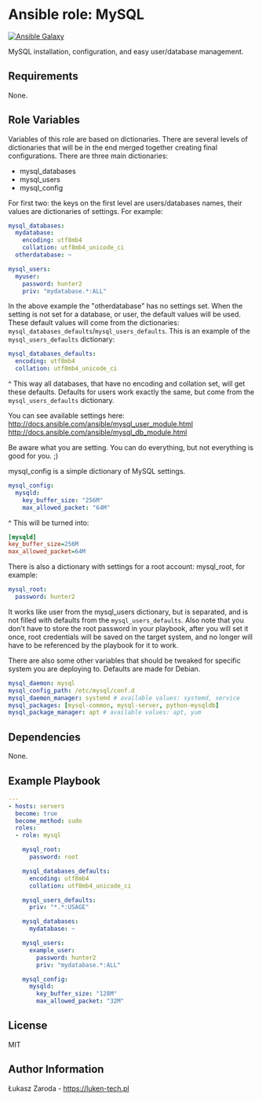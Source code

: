 Ansible role: MySQL
===================
[![Ansible Galaxy](https://img.shields.io/badge/galaxy-mysql-000000.svg)](https://github.com/lukasz-zaroda/ansible-role-mysql)

MySQL installation, configuration, and easy user/database management.

Requirements
------------

None.

Role Variables
--------------

Variables of this role are based on dictionaries. There are several levels of dictionaries that will be in the end
merged together creating final configurations. There are three main dictionaries:
- mysql_databases
- mysql_users
- mysql_config

For first two: the keys on the first level are users/databases names, their values are dictionaries of settings.
For example:

```yml
mysql_databases:
  mydatabase:
    encoding: utf8mb4
    collation: utf8mb4_unicode_ci
  otherdatabase: ~

mysql_users:
  myuser:
    password: hunter2
    priv: "mydatabase.*:ALL"
```
In the above example the "otherdatabase" has no settings set. When the setting is not set for a database, or user,
the default values will be used. These default values will come from the dictionaries: `mysql_databases_defaults`/`mysql_users_defaults`.
This is an example of the `mysql_users_defaults` dictionary:

```yml
mysql_databases_defaults:
  encoding: utf8mb4
  collation: utf8mb4_unicode_ci
```

^ This way all databases, that have no encoding and collation set, will get these defaults. Defaults for users work
exactly the same, but come from the `mysql_users_defaults` dictionary.

You can see available settings here:
http://docs.ansible.com/ansible/mysql_user_module.html
http://docs.ansible.com/ansible/mysql_db_module.html

Be aware what you are setting. You can do everything, but not everything is good for you. ;)

mysql_config is a simple dictionary of MySQL settings.

```yml
mysql_config:
  mysqld:
    key_buffer_size: "256M"
    max_allowed_packet: "64M"
```
^ This will be turned into:

```ini
[mysqld]
key_buffer_size=256M
max_allowed_packet=64M
```

There is also a dictionary with settings for a root account: mysql_root, for example:

```yml
mysql_root:
  password: hunter2
```

It works like user from the mysql_users dictionary, but is separated, and is not filled with defaults from the
`mysql_users_defaults`. Also note that you don't have to store the root password in your playbook, after you
will set it once, root credentials will be saved on the target system, and no longer will have to be referenced by
the playbook for it to work.

There are also some other variables that should be tweaked for specific system you are deploying to. Defaults are
made for Debian.

```yml
mysql_daemon: mysql
mysql_config_path: /etc/mysql/conf.d
mysql_daemon_manager: systemd # available values: systemd, service
mysql_packages: [mysql-common, mysql-server, python-mysqldb]
mysql_package_manager: apt # available values: apt, yum
```

Dependencies
------------

None.

Example Playbook
----------------

```yml
---
- hosts: servers
  become: true
  become_method: sudo
  roles:
  - role: mysql

    mysql_root:
      password: root

    mysql_databases_defaults:
      encoding: utf8mb4
      collation: utf8mb4_unicode_ci

    mysql_users_defaults:
      priv: "*.*:USAGE"

    mysql_databases:
      mydatabase: ~

    mysql_users:
      example_user:
        password: hunter2
        priv: "mydatabase.*:ALL"

    mysql_config:
      mysqld:
        key_buffer_size: "128M"
        max_allowed_packet: "32M"
```

License
-------

MIT

Author Information
------------------

Łukasz Zaroda - https://luken-tech.pl